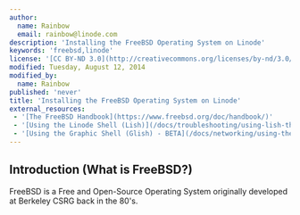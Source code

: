 ```yaml
---
author:
  name: Rainbow
  email: rainbow@linode.com
description: 'Installing the FreeBSD Operating System on Linode'
keywords: 'freebsd,linode'
license: '[CC BY-ND 3.0](http://creativecommons.org/licenses/by-nd/3.0/us/)'
modified: Tuesday, August 12, 2014
modified_by:
  name: Rainbow
published: 'never'
title: 'Installing the FreeBSD Operating System on Linode'
external_resources:
 - '[The FreeBSD Handbook](https://www.freebsd.org/doc/handbook/)'
 - '[Using the Linode Shell (Lish)](/docs/troubleshooting/using-lish-the-linode-shell)'
 - '[Using the Graphic Shell (Glish) - BETA](/docs/networking/using-the-graphic-shell-glish)'
---
```


## Introduction (What is FreeBSD?)

FreeBSD is a Free and Open-Source Operating System originally developed at Berkeley CSRG back in the 80's.


